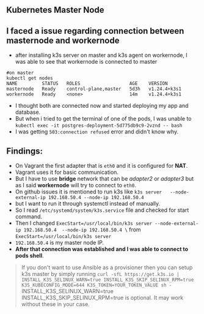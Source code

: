 ## Kubernetes Master Node
## I faced a issue regarding connection between masternode and workernode
- after installing k3s server on master and k3s agent on workernode, I was able to see that workernode is connected to master
```
#on master 
kubectl get nodes 
NAME         STATUS   ROLES                  AGE    VERSION
masternode   Ready    control-plane,master   5d3h   v1.24.4+k3s1
workernode   Ready    <none>                 14m    v1.24.4+k3s1
```
- I thought both are connected now and started deploying my app and database.
- But when i tried to get the terminal of one of the pods, I was unable to 
`kubectl exec -it postgres-deployment-5d775db9c9-2vznd -- bash`
- I was getting `503:connection refused` error and didn't know why.

## Findings:
- On Vagrant the first adapter that is `eth0` and it is configured for **NAT**.
- Vagrant uses it for basic communication.
- But I have to use **bridge** network that can be *adapter2* or *adapter3* but as I said **workernode** will try to connect to `eth0`. 
- On github issues it is mentioned to run k3s like `k3s server   --node-external-ip 192.168.50.4 --node-ip 192.168.50.4`
- but I want to run it through systemctl instead of manually.
- So I read `/etc/systemd/system/k3s.service` file and checked for start command.
- Then I changed `ExecStart=/usr/local/bin/k3s server --node-external-ip 192.168.50.4  --node-ip 192.168.50.4 \` from `ExecStart=/usr/local/bin/k3s server`
- `192.168.50.4` is my master node IP.
- **After that connection was established and I was able to connect to pods shell**.

> If you don't want to use Ansible as a provisioner then you can setup k3s master by simply running 
`curl -sfL https://get.k3s.io | INSTALL_K3S_SELINUX_WARN=true INSTALL_K3S_SKIP_SELINUX_RPM=true K3S_KUBECONFIG_MODE=644 K3S_TOKEN=YOUR_TOKEN_VALUE sh -`
> INSTALL_K3S_SELINUX_WARN=true INSTALL_K3S_SKIP_SELINUX_RPM=true is optional. It may work without these in your case.